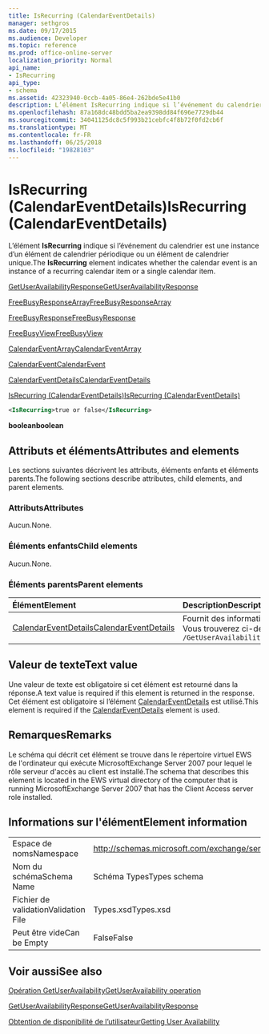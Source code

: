 ```yaml
---
title: IsRecurring (CalendarEventDetails)
manager: sethgros
ms.date: 09/17/2015
ms.audience: Developer
ms.topic: reference
ms.prod: office-online-server
localization_priority: Normal
api_name:
- IsRecurring
api_type:
- schema
ms.assetid: 42323940-0ccb-4a05-86e4-262bde5e41b0
description: L’élément IsRecurring indique si l’événement du calendrier est une instance d’un élément de calendrier périodique ou un élément de calendrier unique.
ms.openlocfilehash: 87a168dc48bdd5ba2ea9398dd84f696e7729db44
ms.sourcegitcommit: 34041125dc8c5f993b21cebfc4f8b72f0fd2cb6f
ms.translationtype: MT
ms.contentlocale: fr-FR
ms.lasthandoff: 06/25/2018
ms.locfileid: "19828103"
---
```

# <a name="isrecurring-calendareventdetails"></a><span data-ttu-id="47a69-103">IsRecurring (CalendarEventDetails)</span><span class="sxs-lookup"><span data-stu-id="47a69-103">IsRecurring (CalendarEventDetails)</span></span>

<span data-ttu-id="47a69-104">L’élément **IsRecurring** indique si l’événement du calendrier est une instance d’un élément de calendrier périodique ou un élément de calendrier unique.</span><span class="sxs-lookup"><span data-stu-id="47a69-104">The **IsRecurring** element indicates whether the calendar event is an instance of a recurring calendar item or a single calendar item.</span></span> 
  
[<span data-ttu-id="47a69-105">GetUserAvailabilityResponse</span><span class="sxs-lookup"><span data-stu-id="47a69-105">GetUserAvailabilityResponse</span></span>](getuseravailabilityresponse.md)
  
[<span data-ttu-id="47a69-106">FreeBusyResponseArray</span><span class="sxs-lookup"><span data-stu-id="47a69-106">FreeBusyResponseArray</span></span>](freebusyresponsearray.md)
  
[<span data-ttu-id="47a69-107">FreeBusyResponse</span><span class="sxs-lookup"><span data-stu-id="47a69-107">FreeBusyResponse</span></span>](freebusyresponse.md)
  
[<span data-ttu-id="47a69-108">FreeBusyView</span><span class="sxs-lookup"><span data-stu-id="47a69-108">FreeBusyView</span></span>](freebusyview.md)
  
[<span data-ttu-id="47a69-109">CalendarEventArray</span><span class="sxs-lookup"><span data-stu-id="47a69-109">CalendarEventArray</span></span>](calendareventarray.md)
  
[<span data-ttu-id="47a69-110">CalendarEvent</span><span class="sxs-lookup"><span data-stu-id="47a69-110">CalendarEvent</span></span>](calendarevent.md)
  
[<span data-ttu-id="47a69-111">CalendarEventDetails</span><span class="sxs-lookup"><span data-stu-id="47a69-111">CalendarEventDetails</span></span>](calendareventdetails.md)
  
[<span data-ttu-id="47a69-112">IsRecurring (CalendarEventDetails)</span><span class="sxs-lookup"><span data-stu-id="47a69-112">IsRecurring (CalendarEventDetails)</span></span>](isrecurring-calendareventdetails.md)
  
```xml
<IsRecurring>true or false</IsRecurring>
```

 <span data-ttu-id="47a69-113">**boolean**</span><span class="sxs-lookup"><span data-stu-id="47a69-113">**boolean**</span></span>
## <a name="attributes-and-elements"></a><span data-ttu-id="47a69-114">Attributs et éléments</span><span class="sxs-lookup"><span data-stu-id="47a69-114">Attributes and elements</span></span>

<span data-ttu-id="47a69-115">Les sections suivantes décrivent les attributs, éléments enfants et éléments parents.</span><span class="sxs-lookup"><span data-stu-id="47a69-115">The following sections describe attributes, child elements, and parent elements.</span></span>
  
### <a name="attributes"></a><span data-ttu-id="47a69-116">Attributs</span><span class="sxs-lookup"><span data-stu-id="47a69-116">Attributes</span></span>

<span data-ttu-id="47a69-117">Aucun.</span><span class="sxs-lookup"><span data-stu-id="47a69-117">None.</span></span>
  
### <a name="child-elements"></a><span data-ttu-id="47a69-118">Éléments enfants</span><span class="sxs-lookup"><span data-stu-id="47a69-118">Child elements</span></span>

<span data-ttu-id="47a69-119">Aucun.</span><span class="sxs-lookup"><span data-stu-id="47a69-119">None.</span></span>
  
### <a name="parent-elements"></a><span data-ttu-id="47a69-120">Éléments parents</span><span class="sxs-lookup"><span data-stu-id="47a69-120">Parent elements</span></span>

|<span data-ttu-id="47a69-121">**Élément**</span><span class="sxs-lookup"><span data-stu-id="47a69-121">**Element**</span></span>|<span data-ttu-id="47a69-122">**Description**</span><span class="sxs-lookup"><span data-stu-id="47a69-122">**Description**</span></span>|
|:-----|:-----|
|[<span data-ttu-id="47a69-123">CalendarEventDetails</span><span class="sxs-lookup"><span data-stu-id="47a69-123">CalendarEventDetails</span></span>](calendareventdetails.md) <br/> |<span data-ttu-id="47a69-124">Fournit des informations supplémentaires sur un événement de calendrier.</span><span class="sxs-lookup"><span data-stu-id="47a69-124">Provides additional information about a calendar event.</span></span>  <br/> <span data-ttu-id="47a69-125">Vous trouverez ci-dessous l’expression XPath pour cet élément :</span><span class="sxs-lookup"><span data-stu-id="47a69-125">The following is the XPath expression to this element:</span></span>  <br/>  `/GetUserAvailabilityResponse/FreeBusyResponseArray/FreeBusyResponse/FreeBusyView/CalendarEventArray/CalendarEvent[i]/CalendarEventDetails` <br/> |
   
## <a name="text-value"></a><span data-ttu-id="47a69-126">Valeur de texte</span><span class="sxs-lookup"><span data-stu-id="47a69-126">Text value</span></span>

<span data-ttu-id="47a69-127">Une valeur de texte est obligatoire si cet élément est retourné dans la réponse.</span><span class="sxs-lookup"><span data-stu-id="47a69-127">A text value is required if this element is returned in the response.</span></span> <span data-ttu-id="47a69-128">Cet élément est obligatoire si l’élément [CalendarEventDetails](calendareventdetails.md) est utilisé.</span><span class="sxs-lookup"><span data-stu-id="47a69-128">This element is required if the [CalendarEventDetails](calendareventdetails.md) element is used.</span></span> 
  
## <a name="remarks"></a><span data-ttu-id="47a69-129">Remarques</span><span class="sxs-lookup"><span data-stu-id="47a69-129">Remarks</span></span>

<span data-ttu-id="47a69-130">Le schéma qui décrit cet élément se trouve dans le répertoire virtuel EWS de l'ordinateur qui exécute MicrosoftExchange Server 2007 pour lequel le rôle serveur d'accès au client est installé.</span><span class="sxs-lookup"><span data-stu-id="47a69-130">The schema that describes this element is located in the EWS virtual directory of the computer that is running MicrosoftExchange Server 2007 that has the Client Access server role installed.</span></span>
  
## <a name="element-information"></a><span data-ttu-id="47a69-131">Informations sur l'élément</span><span class="sxs-lookup"><span data-stu-id="47a69-131">Element information</span></span>

|||
|:-----|:-----|
|<span data-ttu-id="47a69-132">Espace de noms</span><span class="sxs-lookup"><span data-stu-id="47a69-132">Namespace</span></span>  <br/> |http://schemas.microsoft.com/exchange/services/2006/types  <br/> |
|<span data-ttu-id="47a69-133">Nom du schéma</span><span class="sxs-lookup"><span data-stu-id="47a69-133">Schema Name</span></span>  <br/> |<span data-ttu-id="47a69-134">Schéma Types</span><span class="sxs-lookup"><span data-stu-id="47a69-134">Types schema</span></span>  <br/> |
|<span data-ttu-id="47a69-135">Fichier de validation</span><span class="sxs-lookup"><span data-stu-id="47a69-135">Validation File</span></span>  <br/> |<span data-ttu-id="47a69-136">Types.xsd</span><span class="sxs-lookup"><span data-stu-id="47a69-136">Types.xsd</span></span>  <br/> |
|<span data-ttu-id="47a69-137">Peut être vide</span><span class="sxs-lookup"><span data-stu-id="47a69-137">Can be Empty</span></span>  <br/> |<span data-ttu-id="47a69-138">False</span><span class="sxs-lookup"><span data-stu-id="47a69-138">False</span></span>  <br/> |
   
## <a name="see-also"></a><span data-ttu-id="47a69-139">Voir aussi</span><span class="sxs-lookup"><span data-stu-id="47a69-139">See also</span></span>



[<span data-ttu-id="47a69-140">Opération GetUserAvailability</span><span class="sxs-lookup"><span data-stu-id="47a69-140">GetUserAvailability operation</span></span>](getuseravailability-operation.md)
  
[<span data-ttu-id="47a69-141">GetUserAvailabilityResponse</span><span class="sxs-lookup"><span data-stu-id="47a69-141">GetUserAvailabilityResponse</span></span>](getuseravailabilityresponse.md)


[<span data-ttu-id="47a69-142">Obtention de disponibilité de l’utilisateur</span><span class="sxs-lookup"><span data-stu-id="47a69-142">Getting User Availability</span></span>](http://msdn.microsoft.com/library/d4133fcb-9b0f-4e6b-aadf-a389da83516a%28Office.15%29.aspx)

